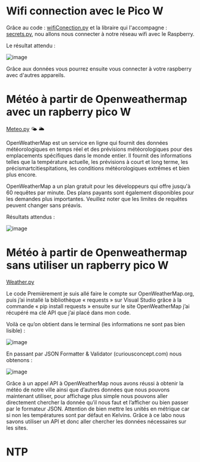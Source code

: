 # Wifi connection avec le Pico W

Grâce au code : [wifiConection.py](wifiConection.py) et la libraire qui l'accompagne : [secrets.py](secrets.py), nou allons nous connecter à notre réseau wifi avec le Raspberry.

Le résultat attendu : 

![image](https://user-images.githubusercontent.com/124878705/236563841-ea290279-8718-4c86-b967-53a74d2193cf.png)

Grâce aux données vous pourrez ensuite vous connecter à votre raspberry avec d'autres appareils.




# Météo à partir de Openweathermap avec un rapberry pico W

[Meteo.py](Meteo.py) 🌤 🌥 


OpenWeatherMap est un service en ligne qui fournit des données météorologiques en temps réel et des prévisions météorologiques pour des emplacements spécifiques dans le monde entier. Il fournit des informations telles que la température actuelle, les prévisions à court et long terme, les précismartcitiespitations, les conditions météorologiques extrêmes et bien plus encore.

OpenWeatherMap a un plan gratuit pour les développeurs qui offre jusqu'à 60 requêtes par minute. Des plans payants sont également disponibles pour les demandes plus importantes. Veuillez noter que les limites de requêtes peuvent changer sans préavis.

Résultats attendus : 

![image](https://user-images.githubusercontent.com/124878705/236621359-8dde0ad7-fc19-40b2-bf21-997a57770947.png)




# Météo à partir de Openweathermap sans utiliser un rapberry pico W
[Weather.py](Weather.py)

Le code
Premièrement je suis allé faire le compte sur OpenWeatherMap.org, puis j’ai installé la bibliothèque « requests » sur Visual Studio grâce à la commande « pip install requests » ensuite sur le site OpenWeatherMap j’ai récupéré ma clé API que j’ai placé dans mon code. 

Voilà ce qu’on obtient dans le terminal (les informations ne sont pas bien lisible) : 

![image](https://user-images.githubusercontent.com/124878705/236562761-6f2e1e89-0aa4-4baf-96c6-c42f3619d4ab.png)


En passant par JSON Formatter & Validator (curiousconcept.com) nous obtenons :

![image](https://user-images.githubusercontent.com/124878705/236563001-c2768e42-2c10-48b4-939c-a1ddef7a0e74.png)

Grâce à un appel API à OpenWeatherMap nous avons réussi à obtenir la météo de notre ville ainsi que d’autres données que nous pouvons maintenant utiliser, pour affichage plus simple nous pouvons aller directement chercher la donnée qu’il nous faut et l’afficher ou bien passer par le formateur JSON.  Attention de bien mettre les unités en métrique car si non les températures sont par défaut en Kelvins. Grâce à ce labo nous savons utiliser un API et donc aller chercher les données nécessaires sur les sites.




# NTP


